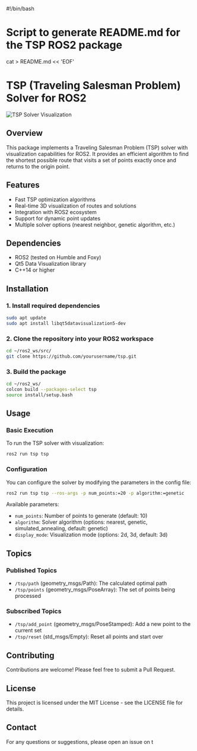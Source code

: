 #!/bin/bash

# Script to generate README.md for the TSP ROS2 package

cat > README.md << 'EOF'
# TSP (Traveling Salesman Problem) Solver for ROS2

![TSP Solver Visualization](https://github.com/user-attachments/assets/a1002c61-1530-4454-a97f-fd761a2992cd)

## Overview

This package implements a Traveling Salesman Problem (TSP) solver with visualization capabilities for ROS2. It provides an efficient algorithm to find the shortest possible route that visits a set of points exactly once and returns to the origin point.

## Features

- Fast TSP optimization algorithms
- Real-time 3D visualization of routes and solutions
- Integration with ROS2 ecosystem
- Support for dynamic point updates
- Multiple solver options (nearest neighbor, genetic algorithm, etc.)

## Dependencies

- ROS2 (tested on Humble and Foxy)
- Qt5 Data Visualization library
- C++14 or higher

## Installation

### 1. Install required dependencies

```bash
sudo apt update
sudo apt install libqt5datavisualization5-dev
```

### 2. Clone the repository into your ROS2 workspace

```bash
cd ~/ros2_ws/src/
git clone https://github.com/yourusername/tsp.git
```

### 3. Build the package

```bash
cd ~/ros2_ws/
colcon build --packages-select tsp
source install/setup.bash
```

## Usage

### Basic Execution

To run the TSP solver with visualization:

```bash
ros2 run tsp tsp
```

### Configuration

You can configure the solver by modifying the parameters in the config file:

```bash
ros2 run tsp tsp --ros-args -p num_points:=20 -p algorithm:=genetic
```

Available parameters:
- `num_points`: Number of points to generate (default: 10)
- `algorithm`: Solver algorithm (options: nearest, genetic, simulated_annealing, default: genetic)
- `display_mode`: Visualization mode (options: 2d, 3d, default: 3d)

## Topics

### Published Topics
- `/tsp/path` (geometry_msgs/Path): The calculated optimal path
- `/tsp/points` (geometry_msgs/PoseArray): The set of points being processed

### Subscribed Topics
- `/tsp/add_point` (geometry_msgs/PoseStamped): Add a new point to the current set
- `/tsp/reset` (std_msgs/Empty): Reset all points and start over

## Contributing

Contributions are welcome! Please feel free to submit a Pull Request.

## License

This project is licensed under the MIT License - see the LICENSE file for details.

## Contact

For any questions or suggestions, please open an issue on t
